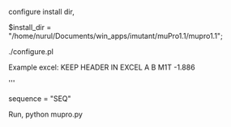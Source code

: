 configure install dir, 

$install_dir = "/home/nurul/Documents/win_apps/imutant/muPro1.1/mupro1.1";

./configure.pl

Example excel: KEEP HEADER IN EXCEL
A        B
M1T      -1.886

'''

sequence = "SEQ"

Run, 
python mupro.py
